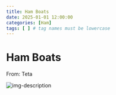 ```yaml
---
title: Ham Boats
date: 2025-01-01 12:00:00
categories: [Ham]
tags: [ ] # tag names must be lowercase
---
```


# Ham Boats
From: Teta

![img-description](https://pbs.twimg.com/media/Ggooh62XsAA1BXU?format=jpg&name=900x900)